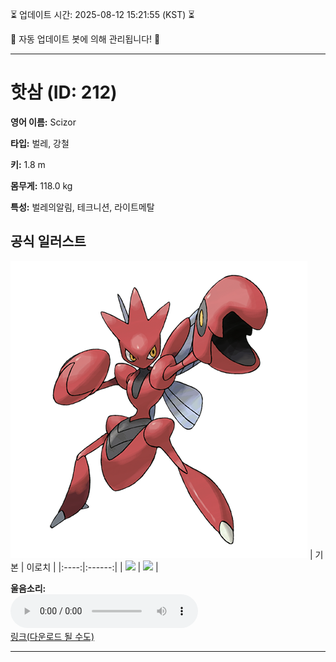
⏳ 업데이트 시간: 2025-08-12 15:21:55 (KST) ⏳

🤖 자동 업데이트 봇에 의해 관리됩니다! 🤖

---

# 핫삼 (ID: 212)
**영어 이름:** Scizor

**타입:** 벌레, 강철

**키:** 1.8 m

**몸무게:** 118.0 kg

**특성:** 벌레의알림, 테크니션, 라이트메탈

## 공식 일러스트
![](https://raw.githubusercontent.com/PokeAPI/sprites/master/sprites/pokemon/other/official-artwork/212.png)
| 기본 | 이로치 |
|:----:|:------:|
| <img src="http://play.pokemonshowdown.com/sprites/ani/scizor.gif" width="200"> | <img src="http://play.pokemonshowdown.com/sprites/ani-shiny/scizor.gif" width="200"> |

**울음소리:**<br><audio controls src="https://raw.githubusercontent.com/PokeAPI/cries/main/cries/pokemon/latest/212.ogg"></audio><br> [링크(다운로드 될 수도)](https://raw.githubusercontent.com/PokeAPI/cries/main/cries/pokemon/latest/212.ogg)


---

